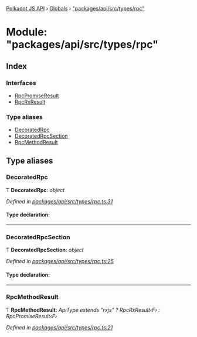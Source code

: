 [Polkadot JS API](../README.md) › [Globals](../globals.md) › ["packages/api/src/types/rpc"](_packages_api_src_types_rpc_.md)

# Module: "packages/api/src/types/rpc"

## Index

### Interfaces

* [RpcPromiseResult](../interfaces/_packages_api_src_types_rpc_.rpcpromiseresult.md)
* [RpcRxResult](../interfaces/_packages_api_src_types_rpc_.rpcrxresult.md)

### Type aliases

* [DecoratedRpc](_packages_api_src_types_rpc_.md#decoratedrpc)
* [DecoratedRpcSection](_packages_api_src_types_rpc_.md#decoratedrpcsection)
* [RpcMethodResult](_packages_api_src_types_rpc_.md#rpcmethodresult)

## Type aliases

###  DecoratedRpc

Ƭ **DecoratedRpc**: *object*

*Defined in [packages/api/src/types/rpc.ts:31](https://github.com/polkadot-js/api/blob/eb6b3c5bd4/packages/api/src/types/rpc.ts#L31)*

#### Type declaration:

___

###  DecoratedRpcSection

Ƭ **DecoratedRpcSection**: *object*

*Defined in [packages/api/src/types/rpc.ts:25](https://github.com/polkadot-js/api/blob/eb6b3c5bd4/packages/api/src/types/rpc.ts#L25)*

#### Type declaration:

___

###  RpcMethodResult

Ƭ **RpcMethodResult**: *ApiType extends "rxjs" ? RpcRxResult‹F› : RpcPromiseResult‹F›*

*Defined in [packages/api/src/types/rpc.ts:21](https://github.com/polkadot-js/api/blob/eb6b3c5bd4/packages/api/src/types/rpc.ts#L21)*
